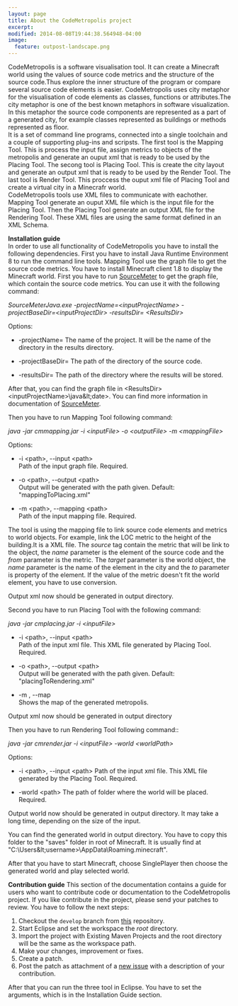 ```yaml
---
layout: page
title: About the CodeMetropolis project
excerpt: 
modified: 2014-08-08T19:44:38.564948-04:00
image:
  feature: outpost-landscape.png
---
```


CodeMetropolis is a software visualisation tool. It can create a Minecraft world using the values of source code metrics and the structure of the source code.Thus explore the inner structure of the program or compare several source code elements is easier. CodeMetropolis uses city metaphor for the visualisation of code elements as classes, functions or attributes.The city metaphor is one of the best known metaphors in software visualization. In this metaphor the source code components are represented as a part of a generated city, for example classes represented as buildings or methods represented as floor.  
It is a set of command line programs, connected into a single toolchain and a couple of supporting plug-ins and scripsts. The first tool is the Mapping Tool. This is process the input file, assign metrics to objects of the metropolis and generate an ouput xml that is ready to be used by the Placing Tool. The secong tool is Placing Tool. This is create the city layout and generate an output xml that is ready to be used by the Render Tool. The last tool is Render Tool. This proccess the ouput xml file of Placing Tool and create a virtual city in a Minecrafr world.  
CodeMetropolis tools use XML files to communicate with eachother. Mapping Tool generate an ouput XML file which is the input file for the Placing Tool. Then the Placing Tool generate an output XML file for the Rendering Tool. These XML files are using the same format defined in an XML Schema.  

**Installation guide**  
In order to use all functionality of CodeMetropolis you have to install the following dependencies. First you have to install Java Runtime Environment 8 to run the command line tools. Mapping Tool use the graph file to get the source code metrics. You have to install Minecraft client 1.8 to display the Minecraft world. 
First you have to run [SourceMeter][sm] to get the graph file, which contain the source code metrics. You can use it with the following command:

   *SourceMeterJava.exe -projectName=&lt;inputProjectName> -projectBaseDir=&lt;inputProjectDir> -resultsDir= &lt;ResultsDir>*

   Options:

   * -projectName=
      The name of the project. It will be the name of the directory in the results directory.

   * -projectBaseDir=
      The path of the directory of the source code.

   * -resultsDir=
      The path of the directory where the results will be stored.

After that, you can find the graph file in &lt;ResultsDir>&lt;inputProjectName>\java\&lt;date>. You can find more information in documentation of [SourceMeter][sm].

Then you have to run Mapping Tool following command:  

   *java -jar cmmapping.jar -i &lt;inputFile> -o &lt;outputFile> -m &lt;mappingFile>*  
  
   Options:  
   
   * -i &lt;path>, --input &lt;path>  
     Path of the input graph file. Required.  
  
   * -o &lt;path>, --output &lt;path>  
  Output will be generated with the path given. Default: "mappingToPlacing.xml"
  
   * -m &lt;path>, --mapping &lt;path>  
  Path of the input mapping file. Required.

The tool is using the mapping file to link source code elements and metrics to world objects. For example, link the LOC metric to the height of the building.It is a XML file. The *source* tag contain the metric that will be link to the object, the *name* parameter is the element of the source code and the *from* parameter is the metric. The *target* parameter is the world object, the *name* parameter is the name of the element in the city and the *to* parameter is property of the element. If the value of the metric doesn't fit the world element, you have to use conversion. 

Output xml now should be generated in output directory.

Second you have to run Placing Tool with the following command:  

   *java -jar cmplacing.jar -i &lt;inputFile>*
  
   * -i &lt;path>, --input &lt;path>  
    Path of the input xml file. This XML file generated by Placing Tool. Required.
  
   * -o &lt;path>, --output &lt;path>  
  Output will be generated with the path given. Default: "placingToRendering.xml"
  
   * -m , --map  
  Shows the map of the generated metropolis.
  
Output xml now should be generated in output directory

Then you have to run Rendering Tool following command::  

   *java -jar cmrender.jar -i &lt;inputFile> -world &lt;worldPath>*
  
   Options:  
   
   * -i &lt;path>, --input &lt;path>
    Path of the input xml file. This XML file generated by the Placing Tool. Required.

   * -world &lt;path>
    The path of folder where the world will be placed. Required.
    
Output world now should be generated in output directory. It may take a long time, depending on the size of the input.

You can find the generated world in output directory. You have to copy this folder to the "saves" folder in root of Minecraft. It is usually find at "C:\Users\&lt;username>\AppData\Roaming\.minecraft\".

After that you have to start Minecraft, choose SinglePlayer then choose the generated world and play selected world.

**Contribution guide**
This section of the documentation contains a guide for users who want to contribute code or documentation to the CodeMetropolis project. If you like contribute in the project, please send your patches to review.
You have to follow the next steps:  

1. Checkout the `develop` branch from [this](https://github.com/geryxyz/CodeMetropolis) repository.
1. Start Eclipse and set the workspace the *root* directory.
1. Import the project with Existing Maven Projects and the root directory will be the same as the workspace path.
1. Make your changes, improvement or fixes.
1. Create a patch.
1. Post the patch as attachment of a [new issue](https://github.com/geryxyz/CodeMetropolis/issues/new) with a description of your contribution.

After that you can run the three tool in Eclipse. You have to set the arguments, which is in the Installation Guide section. 

[sm]: <https://www.sourcemeter.com/>
